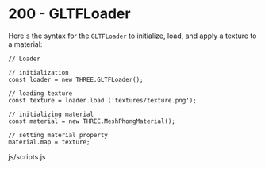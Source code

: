 # 200 - GLTFLoader

Here's the syntax for the ```GLTFLoader``` to initialize, load, and apply a texture to a material:

```
// Loader

// initialization
const loader = new THREE.GLTFLoader();

// loading texture
const texture = loader.load ('textures/texture.png');

// initializing material
const material = new THREE.MeshPhongMaterial();

// setting material property
material.map = texture;
```
js/scripts.js